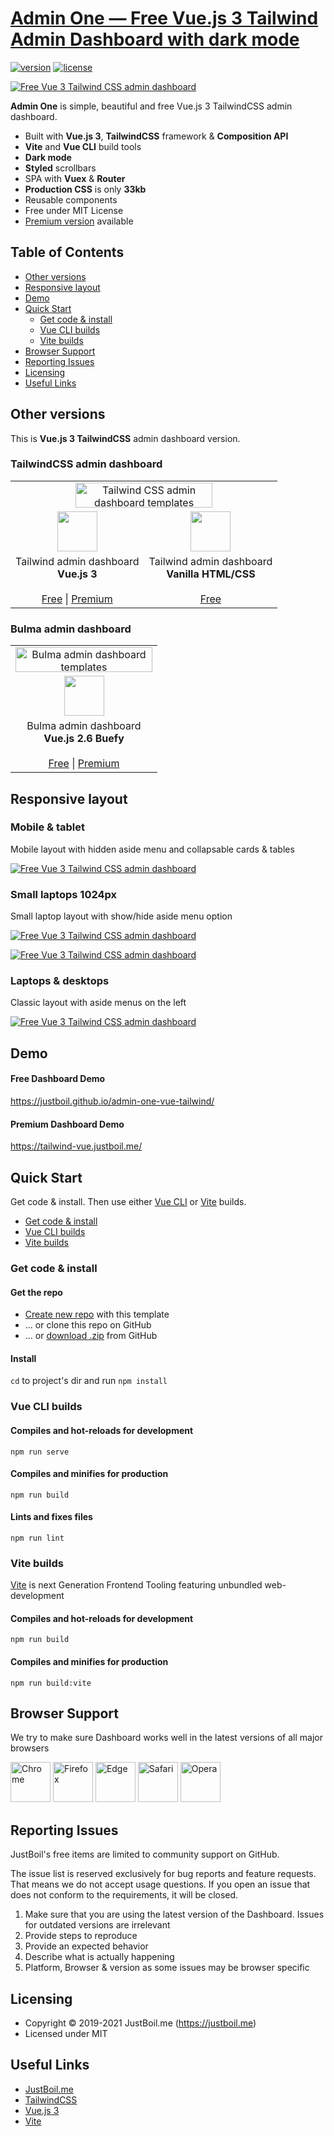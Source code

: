 # [Admin One &mdash; Free Vue.js 3 Tailwind Admin Dashboard with dark mode](https://justboil.me/tailwind-admin-templates/free-vue-dashboard/)

[![version](https://img.shields.io/github/v/release/justboil/admin-one-vue-tailwind?1.3.0)](https://justboil.me/tailwind-admin-templates/free-vue-dashboard/)  [![license](https://img.shields.io/badge/license-MIT-blue.svg)](https://justboil.me/tailwind-admin-templates/free-vue-dashboard/)

[![Free Vue 3 Tailwind CSS admin dashboard](https://justboil.me/images/one-v3/repository-tailwind-vue3-vite.png)](https://justboil.github.io/admin-one-vue-tailwind/)

**Admin One** is simple, beautiful and free Vue.js 3 TailwindCSS admin dashboard.

* Built with **Vue.js 3**, **TailwindCSS** framework & **Composition API** 
* **Vite** and **Vue CLI** build tools
* **Dark mode**
* **Styled** scrollbars
* SPA with **Vuex** & **Router**
* **Production CSS** is only **33kb**
* Reusable components
* Free under MIT License
* [Premium version](https://justboil.me/tailwind-admin-templates/vue-dashboard/) available

## Table of Contents

* [Other versions](#other-versions)
* [Responsive layout](#responsive-layout)
* [Demo](#demo)
* [Quick Start](#quick-start)
    * [Get code & install](#get-code--install)
    * [Vue CLI builds](#vue-cli-builds)
    * [Vite builds](#vite-builds)
* [Browser Support](#browser-support)
* [Reporting Issues](#reporting-issues)
* [Licensing](#licensing)
* [Useful Links](#useful-links)

## Other versions

This is **Vue.js 3 TailwindCSS** admin dashboard version.

### TailwindCSS admin dashboard

<table>
    <tr>
        <td align="center" colspan="2"><a href="https://justboil.me/tailwind-admin-templates/"><img src="https://justboil.me/images/tailwind-gh-logo.png?v=2" width="219" height="40" alt="Tailwind CSS admin dashboard templates"></a></td>
    </tr>
    <tr>
        <td align="center"><a href="https://github.com/justboil/admin-one-vue-tailwind/" title="Free Vue.js 3 Tailwind CSS admin dashboard"><img src="https://justboil.me/svg/vuejs-3.svg" width="64" height="64"></a></td>        
        <td align="center"><a href="https://github.com/justboil/admin-one-tailwind/" title="Free Tailwind CSS admin dashboard HTML"><img src="https://justboil.me/svg/language-html5.svg" width="64" height="64"></a></td>
    </tr>
    <tr>
        <td align="center">Tailwind admin dashboard<br/><b>Vue.js 3</b><br/><br/><a href="https://github.com/justboil/admin-one-vue-tailwind" title="Free Vue.js 3 Tailwind CSS admin dashboard">Free</a> | <a href="https://justboil.me/tailwind-admin-templates/vue-dashboard/" title="Vue.js 3 Tailwind CSS admin dashboard">Premium</a></td>
        <td align="center">Tailwind admin dashboard<br/><b>Vanilla HTML/CSS</b><br/><br/><a href="https://github.com/justboil/admin-one-tailwind" title="Free Tailwind admin dashboard HTML CSS">Free</a></td>
    </tr>
</table>

### Bulma admin dashboard

<table>
    <tr>
        <td align="center" colspan="2"><a href="https://justboil.me/bulma-admin-template/"><img src="https://justboil.me/images/bulma-gh-logo.png" width="219" height="40" alt="Bulma admin dashboard templates"></a></td>
    </tr>
    <tr>
        <td align="center"><a href="https://github.com/vikdiesel/admin-one-vue-bulma-dashboard" title="Free Vue.js 2 Bulma Buefy admin dashboard"><img src="https://justboil.me/svg/vuejs-2.svg" width="64" height="64"></a></td>
    </tr>
    <tr>
        <td align="center">Bulma admin dashboard<br/><b>Vue.js 2.6 Buefy</b><br/><br/><a href="https://github.com/vikdiesel/admin-one-vue-bulma-dashboard" title="Free Bulma Vue.js 2.6 Buefy admin dashboard">Free</a>  | <a href="https://justboil.me/bulma-admin-template/one/" title="Bulma Vue.js 2.6 Buefy admin dashboard">Premium</a></td>
    </tr>
</table>

## Responsive layout

### Mobile & tablet

Mobile layout with hidden aside menu and collapsable cards & tables

[![Free Vue 3 Tailwind CSS admin dashboard](https://justboil.me/images/one-tailwind/repository-preview-m-hi-res.png?v=1.3)](https://justboil.github.io/admin-one-vue-tailwind/)

### Small laptops 1024px

Small laptop layout with show/hide aside menu option

[![Free Vue 3 Tailwind CSS admin dashboard](https://justboil.me/images/one-tailwind/repository-preview-1024.png?v=1.3)](https://justboil.github.io/admin-one-vue-tailwind/)

[![Free Vue 3 Tailwind CSS admin dashboard](https://justboil.me/images/one-tailwind/repository-preview-1024-menu.png?v=1.3)](https://justboil.github.io/admin-one-vue-tailwind/)

### Laptops & desktops

Classic layout with aside menus on the left

[![Free Vue 3 Tailwind CSS admin dashboard](https://justboil.me/images/one-tailwind/repository-preview-no-libs.png?v=1.3)](https://justboil.github.io/admin-one-vue-tailwind/)

## Demo

#### Free Dashboard Demo

https://justboil.github.io/admin-one-vue-tailwind/

#### Premium Dashboard Demo

https://tailwind-vue.justboil.me/

## Quick Start

Get code & install. Then use either [Vue CLI](#vue-cli-builds) or [Vite](#vite-builds) builds.

* [Get code & install](#get-code--install)
* [Vue CLI builds](#vue-cli-builds)
* [Vite builds](#vite-builds)

### Get code & install

#### Get the repo

* [Create new repo](https://github.com/justboil/admin-one-vue-tailwind/generate) with this template
* &hellip; or clone this repo on GitHub
* &hellip; or [download .zip](https://github.com/justboil/admin-one-vue-tailwind/archive/master.zip) from GitHub

#### Install

`cd` to project's dir and run `npm install`

### Vue CLI builds

#### Compiles and hot-reloads for development
```
npm run serve
```

#### Compiles and minifies for production
```
npm run build
```

#### Lints and fixes files
```
npm run lint
```

### Vite builds

[Vite](https://vitejs.dev) is next Generation Frontend Tooling featuring unbundled web-development

#### Compiles and hot-reloads for development
```
npm run build
```

#### Compiles and minifies for production
```
npm run build:vite
```

## Browser Support

We try to make sure Dashboard works well in the latest versions of all major browsers

<img src="https://justboil.me/images/browsers-svg/chrome.svg" width="64" height="64" alt="Chrome"> <img src="https://justboil.me/images/browsers-svg/firefox.svg" width="64" height="64" alt="Firefox"> <img src="https://justboil.me/images/browsers-svg/edge.svg" width="64" height="64" alt="Edge"> <img src="https://justboil.me/images/browsers-svg/safari.svg" width="64" height="64" alt="Safari"> <img src="https://justboil.me/images/browsers-svg/opera.svg" width="64" height="64" alt="Opera">

## Reporting Issues

JustBoil's free items are limited to community support on GitHub.

The issue list is reserved exclusively for bug reports and feature requests. That means we do not accept usage questions. If you open an issue that does not conform to the requirements, it will be closed.

1. Make sure that you are using the latest version of the Dashboard. Issues for outdated versions are irrelevant
2. Provide steps to reproduce
3. Provide an expected behavior
4. Describe what is actually happening
5. Platform, Browser & version as some issues may be browser specific

## Licensing

- Copyright &copy; 2019-2021 JustBoil.me (https://justboil.me)
- Licensed under MIT

## Useful Links

- [JustBoil.me](https://justboil.me/)
- [TailwindCSS](https://tailwindcss.com/)
- [Vue.js 3](https://v3.vuejs.org/)
- [Vite](https://vitejs.dev)
